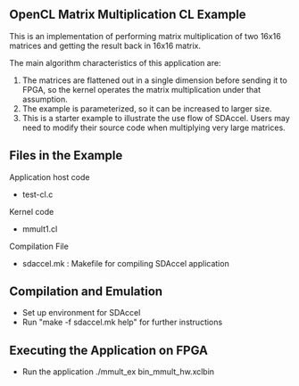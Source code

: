 OpenCL Matrix Multiplication CL Example
--------------------------------------------------------------------------------
This is an implementation of performing matrix multiplication of two 16x16 
matrices and getting the result back in 16x16 matrix. 

The main algorithm characteristics of this application are:

1. The matrices are flattened out in a single dimension before sending 
   it to FPGA, so the kernel operates the matrix multiplication under that assumption.
2. The example is parameterized, so it can be increased to larger size. 
3. This is a starter example to illustrate the use flow of SDAccel. Users may need 
   to modify their source code when multiplying very large matrices. 

Files in the Example
-------------------------------------------------------------------------------
Application host code
* test-cl.c

Kernel code
* mmult1.cl

Compilation File
* sdaccel.mk : Makefile for compiling SDAccel application

Compilation and Emulation
---------------------------
* Set up environment for SDAccel
* Run "make -f sdaccel.mk help" for further instructions

Executing the Application on FPGA
---------------------------------
* Run the application
  ./mmult_ex bin_mmult_hw.xclbin
